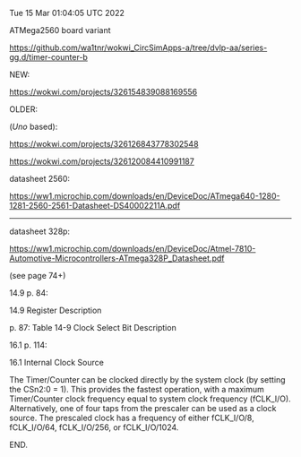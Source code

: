 Tue 15 Mar 01:04:05 UTC 2022

ATMega2560 board variant

  https://github.com/wa1tnr/wokwi_CircSimApps-a/tree/dvlp-aa/series-gg.d/timer-counter-b

NEW:

  https://wokwi.com/projects/326154839088169556


OLDER:

(*Uno* based):

  https://wokwi.com/projects/326126843778302548

  https://wokwi.com/projects/326120084410991187

datasheet 2560:

  https://ww1.microchip.com/downloads/en/DeviceDoc/ATmega640-1280-1281-2560-2561-Datasheet-DS40002211A.pdf


 - - -


datasheet 328p:

  https://ww1.microchip.com/downloads/en/DeviceDoc/Atmel-7810-Automotive-Microcontrollers-ATmega328P_Datasheet.pdf

(see page 74+)

14.9 p. 84:

14.9 Register Description

p. 87:
Table 14-9 Clock Select Bit Description

16.1 p. 114:

16.1 Internal Clock Source

The Timer/Counter can be clocked directly by the system clock (by setting the CSn2:0 = 1). This provides the fastest operation, with a maximum Timer/Counter clock frequency equal to system clock frequency (fCLK_I/O). Alternatively, one of four taps from the prescaler can be used as a clock source. The prescaled clock has a frequency of either fCLK_I/O/8, fCLK_I/O/64, fCLK_I/O/256, or fCLK_I/O/1024.

END.
